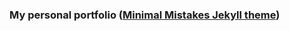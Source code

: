 ### My personal portfolio ([Minimal Mistakes Jekyll theme](https://mmistakes.github.io/minimal-mistakes/))